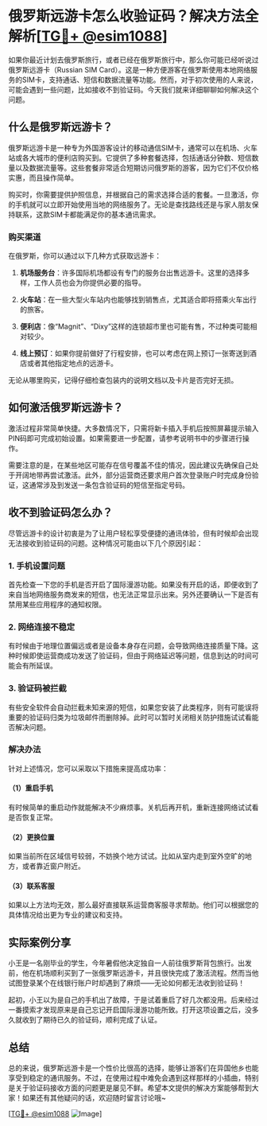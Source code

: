# 俄罗斯远游卡怎么收验证码？解决方法全解析[[TG💪+ @esim1088](https://t.me/s/esim1088)]

如果你最近计划去俄罗斯旅行，或者已经在俄罗斯旅行中，那么你可能已经听说过俄罗斯远游卡（Russian SIM Card）。这是一种方便游客在俄罗斯使用本地网络服务的SIM卡，支持通话、短信和数据流量等功能。然而，对于初次使用的人来说，可能会遇到一些问题，比如接收不到验证码。今天我们就来详细聊聊如何解决这个问题。

## 什么是俄罗斯远游卡？

俄罗斯远游卡是一种专为外国游客设计的移动通信SIM卡，通常可以在机场、火车站或各大城市的便利店购买到。它提供了多种套餐选择，包括通话分钟数、短信数量以及数据流量等。这些套餐非常适合短期访问俄罗斯的游客，因为它们不仅价格实惠，而且操作简单。

购买时，你需要提供护照信息，并根据自己的需求选择合适的套餐。一旦激活，你的手机就可以立即开始使用当地的网络服务了。无论是查找路线还是与家人朋友保持联系，这款SIM卡都能满足你的基本通讯需求。

### 购买渠道

在俄罗斯，你可以通过以下几种方式获取远游卡：

1. **机场服务台**：许多国际机场都设有专门的服务台出售远游卡。这里的选择多样，工作人员也会为你提供必要的指导。
   
2. **火车站**：在一些大型火车站内也能够找到销售点，尤其适合即将搭乘火车出行的旅客。

3. **便利店**：像“Magnit”、“Dixy”这样的连锁超市里也可能有售，不过种类可能相对较少。

4. **线上预订**：如果你提前做好了行程安排，也可以考虑在网上预订一张寄送到酒店或者其他指定地点的远游卡。

无论从哪里购买，记得仔细检查包装内的说明文档以及卡片是否完好无损。

## 如何激活俄罗斯远游卡？

激活过程非常简单快捷。大多数情况下，只需将新卡插入手机后按照屏幕提示输入PIN码即可完成初始设置。如果需要进一步配置，请参考说明书中的步骤进行操作。

需要注意的是，在某些地区可能存在信号覆盖不佳的情况，因此建议先确保自己处于开阔地带再尝试激活。此外，部分运营商还要求用户首次登录账户时完成身份验证，这通常涉及到发送一条包含验证码的短信至指定号码。

## 收不到验证码怎么办？

尽管远游卡的设计初衷是为了让用户轻松享受便捷的通讯体验，但有时候却会出现无法接收到验证码的问题。这种情况可能由以下几个原因引起：

### 1. 手机设置问题

首先检查一下您的手机是否开启了国际漫游功能。如果没有开启的话，即便收到了来自当地网络服务商发来的短信，也无法正常显示出来。另外还要确认一下是否有禁用某些应用程序的通知权限。

### 2. 网络连接不稳定

有时候由于地理位置偏远或者是设备本身存在问题，会导致网络连接质量下降。这种时候即使运营商成功发送了验证码，但由于网络延迟等问题，信息到达的时间可能会有所延误。

### 3. 验证码被拦截

有些安全软件会自动拦截未知来源的短信，如果您安装了此类程序，则有可能误将重要的验证码归类为垃圾邮件而删除掉。此时可以暂时关闭相关防护措施试试看能否解决问题。

### 解决办法

针对上述情况，您可以采取以下措施来提高成功率：

#### （1）重启手机

有时候简单的重启动作就能解决不少麻烦事。关机后再开机，重新连接网络试试看是否恢复正常。

#### （2）更换位置

如果当前所在区域信号较弱，不妨换个地方试试。比如从室内走到室外空旷的地方，或者靠近窗户附近。

#### （3）联系客服

如果以上方法均无效，那么最好直接联系运营商客服寻求帮助。他们可以根据您的具体情况给出更为专业的建议和支持。

## 实际案例分享

小王是一名刚毕业的学生，今年暑假他决定独自一人前往俄罗斯背包旅行。出发前，他在机场顺利买到了一张俄罗斯远游卡，并且很快完成了激活流程。然而当他试图登录某个在线银行账户时却遇到了麻烦——无论如何都无法收到验证码！

起初，小王以为是自己的手机出了故障，于是试着重启了好几次都没用。后来经过一番摸索才发现原来是自己忘记开启国际漫游功能所致。打开这项设置之后，没多久就收到了期待已久的验证码，顺利完成了认证。

## 总结

总的来说，俄罗斯远游卡是一个性价比很高的选择，能够让游客们在异国他乡也能享受到稳定的通讯服务。不过，在使用过程中难免会遇到这样那样的小插曲，特别是关于验证码接收方面的问题更是屡见不鲜。希望本文提供的解决方案能够帮到大家！如果还有其他疑问的话，欢迎随时留言讨论哦~

[[TG💪+ @esim1088](https://t.me/s/esim1088) ![Image](https://i.postimg.cc/4NQfJmqS/Snipaste-2025-05-13-00-14-12.png)]
